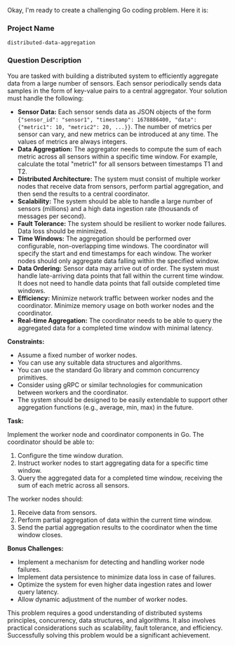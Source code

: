 Okay, I'm ready to create a challenging Go coding problem. Here it is:

### Project Name

```
distributed-data-aggregation
```

### Question Description

You are tasked with building a distributed system to efficiently aggregate data from a large number of sensors. Each sensor periodically sends data samples in the form of key-value pairs to a central aggregator. Your solution must handle the following:

*   **Sensor Data:** Each sensor sends data as JSON objects of the form `{"sensor_id": "sensor1", "timestamp": 1678886400, "data": {"metric1": 10, "metric2": 20, ...}}`. The number of metrics per sensor can vary, and new metrics can be introduced at any time. The values of metrics are always integers.
*   **Data Aggregation:** The aggregator needs to compute the sum of each metric across all sensors within a specific time window. For example, calculate the total "metric1" for all sensors between timestamps T1 and T2.
*   **Distributed Architecture:** The system must consist of multiple worker nodes that receive data from sensors, perform partial aggregation, and then send the results to a central coordinator.
*   **Scalability:** The system should be able to handle a large number of sensors (millions) and a high data ingestion rate (thousands of messages per second).
*   **Fault Tolerance:** The system should be resilient to worker node failures. Data loss should be minimized.
*   **Time Windows:** The aggregation should be performed over configurable, non-overlapping time windows. The coordinator will specify the start and end timestamps for each window. The worker nodes should only aggregate data falling within the specified window.
*   **Data Ordering:** Sensor data may arrive out of order. The system must handle late-arriving data points that fall within the current time window. It does not need to handle data points that fall outside completed time windows.
*   **Efficiency:** Minimize network traffic between worker nodes and the coordinator. Minimize memory usage on both worker nodes and the coordinator.
*   **Real-time Aggregation:** The coordinator needs to be able to query the aggregated data for a completed time window with minimal latency.

**Constraints:**

*   Assume a fixed number of worker nodes.
*   You can use any suitable data structures and algorithms.
*   You can use the standard Go library and common concurrency primitives.
*   Consider using gRPC or similar technologies for communication between workers and the coordinator.
*   The system should be designed to be easily extendable to support other aggregation functions (e.g., average, min, max) in the future.

**Task:**

Implement the worker node and coordinator components in Go. The coordinator should be able to:

1.  Configure the time window duration.
2.  Instruct worker nodes to start aggregating data for a specific time window.
3.  Query the aggregated data for a completed time window, receiving the sum of each metric across all sensors.

The worker nodes should:

1.  Receive data from sensors.
2.  Perform partial aggregation of data within the current time window.
3.  Send the partial aggregation results to the coordinator when the time window closes.

**Bonus Challenges:**

*   Implement a mechanism for detecting and handling worker node failures.
*   Implement data persistence to minimize data loss in case of failures.
*   Optimize the system for even higher data ingestion rates and lower query latency.
*   Allow dynamic adjustment of the number of worker nodes.

This problem requires a good understanding of distributed systems principles, concurrency, data structures, and algorithms. It also involves practical considerations such as scalability, fault tolerance, and efficiency. Successfully solving this problem would be a significant achievement.
